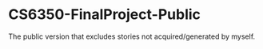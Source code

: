 # CS6350-FinalProject-Public
The public version that excludes stories not acquired/generated by myself.

